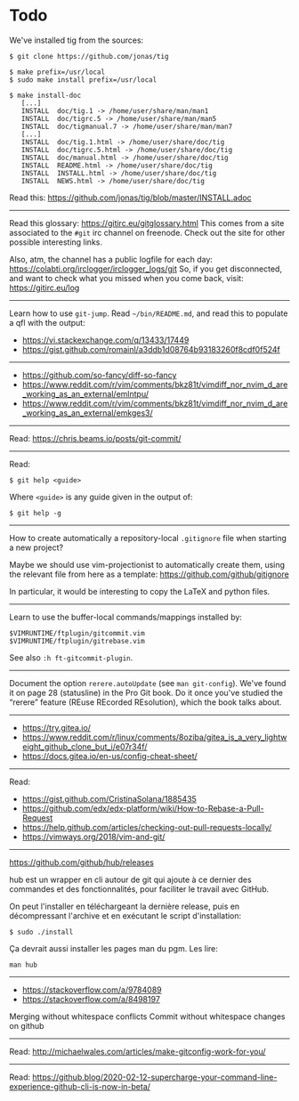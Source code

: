 # Todo

We've installed tig from the sources:

    $ git clone https://github.com/jonas/tig

    $ make prefix=/usr/local
    $ sudo make install prefix=/usr/local

    $ make install-doc
       [...]
       INSTALL  doc/tig.1 -> /home/user/share/man/man1
       INSTALL  doc/tigrc.5 -> /home/user/share/man/man5
       INSTALL  doc/tigmanual.7 -> /home/user/share/man/man7
       [...]
       INSTALL  doc/tig.1.html -> /home/user/share/doc/tig
       INSTALL  doc/tigrc.5.html -> /home/user/share/doc/tig
       INSTALL  doc/manual.html -> /home/user/share/doc/tig
       INSTALL  README.html -> /home/user/share/doc/tig
       INSTALL  INSTALL.html -> /home/user/share/doc/tig
       INSTALL  NEWS.html -> /home/user/share/doc/tig

Read this: <https://github.com/jonas/tig/blob/master/INSTALL.adoc>

---

Read this glossary: <https://gitirc.eu/gitglossary.html>
This comes from a site associated to the `#git` irc channel on freenode.
Check out the site for other possible interesting links.

Also, atm, the channel has a public logfile for each day:
<https://colabti.org/irclogger/irclogger_logs/git>
So, if you get disconnected, and want to check what you missed when you come back, visit:
<https://gitirc.eu/log>

---

Learn how to use `git-jump`.
Read `~/bin/README.md`, and read this to populate a qfl with the output:
- <https://vi.stackexchange.com/q/13433/17449>
- <https://gist.github.com/romainl/a3ddb1d08764b93183260f8cdf0f524f>

---

- <https://github.com/so-fancy/diff-so-fancy>
- <https://www.reddit.com/r/vim/comments/bkz81t/vimdiff_nor_nvim_d_are_working_as_an_external/emlntpu/>
- <https://www.reddit.com/r/vim/comments/bkz81t/vimdiff_nor_nvim_d_are_working_as_an_external/emkges3/>

---

Read: <https://chris.beams.io/posts/git-commit/>

---

Read:

    $ git help <guide>

Where `<guide>` is any guide given in the output of:

    $ git help -g

---

How to create automatically a repository-local `.gitignore` file when starting a
new project?

Maybe we  should use vim-projectionist  to automatically create them,  using the
relevant file from here as a template: <https://github.com/github/gitignore>

In particular, it would be interesting to copy the LaTeX and python files.

---

Learn to use the buffer-local commands/mappings installed by:

    $VIMRUNTIME/ftplugin/gitcommit.vim
    $VIMRUNTIME/ftplugin/gitrebase.vim

See also `:h ft-gitcommit-plugin`.

---

Document the option `rerere.autoUpdate` (see `man git-config`).
We've found it on page 28 (statusline) in the Pro Git book.
Do  it once  you've studied  the “rerere”  feature (REuse  REcorded REsolution),
which the book talks about.

---

- <https://try.gitea.io/>
- <https://www.reddit.com/r/linux/comments/8oziba/gitea_is_a_very_lightweight_github_clone_but_i/e07r34f/>
- <https://docs.gitea.io/en-us/config-cheat-sheet/>

---

Read:

- <https://gist.github.com/CristinaSolana/1885435>
- <https://github.com/edx/edx-platform/wiki/How-to-Rebase-a-Pull-Request>
- <https://help.github.com/articles/checking-out-pull-requests-locally/>
- <https://vimways.org/2018/vim-and-git/>

---

<https://github.com/github/hub/releases>

hub est un wrapper en cli autour de git qui ajoute à ce dernier des commandes et
des fonctionnalités, pour faciliter le travail avec GitHub.

On peut l'installer en téléchargeant  la dernière release, puis en décompressant
l'archive et en exécutant le script d'installation:

    $ sudo ./install

Ça devrait aussi installer les pages man du pgm. Les lire:

    man hub

---

- <https://stackoverflow.com/a/9784089>
- <https://stackoverflow.com/a/8498197>

Merging without whitespace conflicts
Commit without whitespace changes on github

---

Read: <http://michaelwales.com/articles/make-gitconfig-work-for-you/>

---

Read: <https://github.blog/2020-02-12-supercharge-your-command-line-experience-github-cli-is-now-in-beta/>
